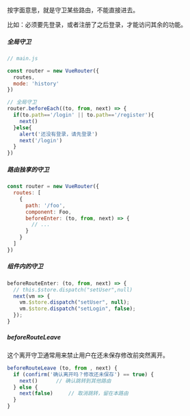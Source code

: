 按字面意思，就是守卫某些路由，不能直接进去。

比如：必须要先登录，或者注册了之后登录，才能访问其余的功能。

##### 全局守卫

```js
// main.js

const router = new VueRouter({
  routes,
  mode: 'history'
})

// 全局守卫
router.beforeEach((to, from, next) => {
  if(to.path=='/login' || to.path=='/register'){
    next()
  }else{
    alert('还没有登录，请先登录')
    next('/login')
  }
})
```

##### 路由独享的守卫

```js
const router = new VueRouter({
  routes: [
    {
      path: '/foo',
      component: Foo,
      beforeEnter: (to, from, next) => {
        // ...
      }
    }
  ]
})
```

##### 组件内的守卫

```js
beforeRouteEnter: (to, from, next) => {
  // this.$store.dispatch("setUser",null)
  next(vm => {
    vm.$store.dispatch("setUser", null);
    vm.$store.dispatch("setLogin", false);
  });
}
```

##### beforeRouteLeave

这个离开守卫通常用来禁止用户在还未保存修改前突然离开。

```js
beforeRouteLeave (to, from , next) {
  if (confirm('确认离开吗？修改还未保存') == true) {
    next()		// 确认跳转到其他路由
  } else {
    next(false)		// 取消跳转，留在本路由
  }
}
```

